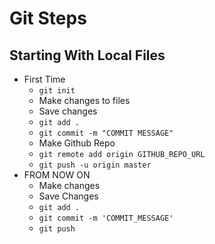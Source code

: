 # Git Steps

## Starting With Local Files

- First Time
  - `git init`
  - Make changes to files
  - Save changes
  - `git add .`
  - `git commit -m "COMMIT MESSAGE"`
  - Make Github Repo
  - `git remote add origin GITHUB_REPO_URL`
  - `git push -u origin master`
- FROM NOW ON
  - Make changes
  - Save Changes
  - `git add .`
  - `git commit -m 'COMMIT_MESSAGE'`
  - `git push`
